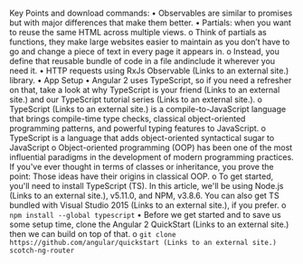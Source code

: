 Key Points and download commands:
•	Observables are similar to promises but with major differences that make them better.
•	Partials: when you want to reuse the same HTML across multiple views.
o	Think of partials as functions, they make large websites easier to maintain as you don’t have to go and change a piece of text in every page it appears in.
o	Instead, you define that reusable bundle of code in a file andinclude it wherever you need it.
•	HTTP requests using RxJs Observable (Links to an external site.) library.
•	App Setup
•	Angular 2 uses TypeScript, so if you need a refresher on that, take a look at why TypeScript is your friend (Links to an external site.) and our TypeScript tutorial series (Links to an external site.).
o	TypeScript (Links to an external site.) is a compile-to-JavaScript language that brings compile-time type checks, classical object-oriented programming patterns, and powerful typing features to JavaScript.
o	TypeScript is a language that adds object-oriented syntactical sugar to JavaScript
o	Object-oriented programming (OOP) has been one of the most influential paradigms in the development of modern programming practices. If you've ever thought in terms of classes or inheritance, you prove the point: Those ideas have their origins in classical OOP.
o	To get started, you'll need to install TypeScript (TS). In this article, we'll be using Node.js (Links to an external site.), v5.11.0, and NPM, v3.8.6. You can also get TS bundled with Visual Studio 2015 (Links to an external site.), if you prefer.
o	`npm install --global typescript`
•	Before we get started and to save us some setup time, clone the Angular 2 QuickStart (Links to an external site.) then we can build on top of that.
o	`git clone https://github.com/angular/quickstart (Links to an external site.) scotch-ng-router`

